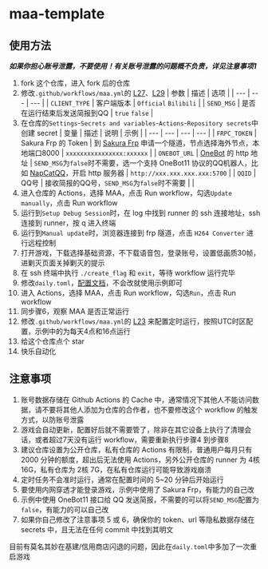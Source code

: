 # maa-template

## 使用方法
***如果你担心账号泄露，不要使用！有关账号泄露的问题概不负责，详见注意事项1***
1. fork 这个仓库，进入 fork 后的仓库
2. 修改`.github/workflows/maa.yml`的 [L27](https://github.com/Lyxot/maa-template/blob/main/.github/workflows/maa.yml#L27)、[L29](https://github.com/Lyxot/maa-template/blob/main/.github/workflows/maa.yml#L29)
    | 参数 | 描述 | 选项 |
    | --- | --- | --- |
    | `CLIENT_TYPE` | 客户端版本 | `Official` `Bilibili` |
    | `SEND_MSG` | 是否在运行结束后发送简报到QQ | `true` `false`  |
3. 在仓库的`Settings`-`Secrets and variables`-`Actions`-`Repository secrets`中创建 secret
    | 变量 | 描述 | 说明 | 示例 |
    | --- | --- | --- | --- |
    | `FRPC_TOKEN` | Sakura Frp 的 Token | 到 [Sakura Frp](https://www.natfrp.com/) 申请一个隧道，节点选择海外节点，本地端口8000 | `xxxxxxxxxxxxxxxx:xxxxxx` |
    | `ONEBOT_URL` | [OneBot](https://github.com/botuniverse/onebot-11/blob/master/communication/http.md) 的 http 地址 | `SEND_MSG`为`false`时不需要，选一个支持 OneBot11 协议的QQ机器人，比如 [NapCatQQ](https://github.com/NapNeko/NapCatQQ)，开启 http 服务器 | `http://xxx.xxx.xxx.xxx:5700` |
    | `QQID` | QQ号 | 接收简报的QQ号，`SEND_MSG`为`false`时不需要 | |
4. 进入仓库的 Actions，选择 MAA，点击 Run workflow，勾选`Update manually`，点击 Run workflow
5. 运行到`Setup Debug Session`时，在 log 中找到 runner 的 ssh 连接地址，ssh 连接到 runner，按 q 进入终端
6. 运行到`Manual update`时，浏览器连接到 frp 隧道，点击 `H264 Converter` 进行远程控制
7. 打开游戏，下载选择基础资源，不下载语音包，登录账号，设置低画质30帧，进剿灭页面关掉剿灭的提示
8. 在 ssh 终端中执行 `./create_flag` 和 `exit`，等待 workflow 运行完毕
9. 修改`daily.toml`，[配置文档](https://github.com/MaaAssistantArknights/maa-cli/blob/main/maa-cli/docs/zh-CN/config.md)，不会改就使用示例即可
10. 进入 Actions，选择 MAA，点击 Run workflow，勾选`Run`，点击 Run workflow
11. 同步骤6，观察 MAA 是否正常运行
12. 修改`.github/workflows/maa.yml`的 [L23](https://github.com/Lyxot/maa-template/blob/main/.github/workflows/maa.yml#L23) 来配置定时运行，按照UTC时区配置，示例中的为每天4点和16点运行
13. 给这个仓库点个 star
14. 快乐自动化

## 注意事项
1. 账号数据存储在 Github Actions 的 Cache 中，通常情况下其他人不能访问数据，请不要将其他人添加为仓库的合作者，也不要修改这个 workflow 的触发方式，以防账号泄露
2. 游戏会自动更新，配置好后就不需要管了，除非在其它设备上执行了清理会话，或者超过7天没有运行 workflow，需要重新执行步骤4 到步骤8
3. 建议仓库设置为公开仓库，私有仓库的 Actions 有限制，普通用户每月只有 2000 分钟的额度，超出后无法使用 Actions，另外公开仓库的 runner 为 4核 16G，私有仓库为 2核 7G，在私有仓库运行可能导致游戏崩溃
4. 定时任务不会准时运行，通常在配置时间的 5~20 分钟后开始运行
5. 要使用内网穿透才能登录游戏，示例中使用了 Sakura Frp，有能力的自己改
6. 示例中使用 OneBot11 接口给 QQ 发送简报，不需要的可以将`SEND_MSG`配置为`false`，有能力的可以自己改
7. 如果你自己修改了注意事项 5 或 6，确保你的 token、url 等隐私数据存储在 secrets 中，且无法在任何 commit 中找到其明文

目前有莫名其妙在基建/信用商店闪退的问题，因此在`daily.toml`中多加了一次重启游戏